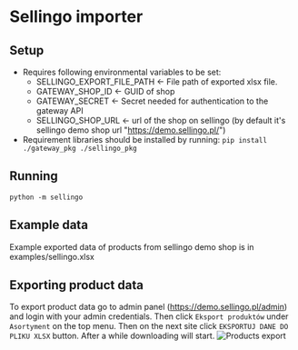 # Sellingo importer

## Setup
* Requires following environmental variables to be set:
    * SELLINGO_EXPORT_FILE_PATH <- File path of exported xlsx file.
    * GATEWAY_SHOP_ID <- GUID of shop
    * GATEWAY_SECRET <- Secret needed for authentication to the gateway API
    * SELLINGO_SHOP_URL <- url of the shop on sellingo (by default it's sellingo demo shop url "https://demo.sellingo.pl/")
* Requirement libraries should be installed by running:
```pip install ./gateway_pkg ./sellingo_pkg```

## Running
```
python -m sellingo
```

## Example data
Example exported data of products from sellingo demo shop is in examples/sellingo.xlsx

## Exporting product data
To export product data go to admin panel (https://demo.sellingo.pl/admin)
and login with your admin credentials. 
Then click `Eksport produktów` under `Asortyment` on the top menu.
Then on the next site click `EKSPORTUJ DANE DO PLIKU XLSX` button.
After a while downloading will start.
![Products export](sellingo%20export.png)